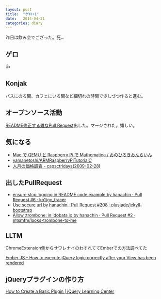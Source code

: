 ```yaml
---
layout: post
title:  "ゲロ+1"
date:   2014-04-21
categories: diary
---
```


昨日は飲み会でござった。死...

## ゲロ
:+1:

## Konjak
バスにのる間、カフェにいる間など細切れの時間で少しづつ作ると進む。

## オープンソース活動
[README修正する雑なPull Request](https://github.com/ko1/gc_tracer/pull/6)出した。マージされた。嬉しい。

## 気になる
- [Mac で QEMU と Raspberry Pi で Mathematica / おのひろきおんらいん](http://onohiroki.cycling.jp/2013-11-30-1)
- [yamanetoshi/ARMRaspberryPiTutorialC](https://github.com/yamanetoshi/ARMRaspberryPiTutorialC)
- [人月の価格調査 - capsctrldays(2009-02-28)](http://capsctrl.que.jp/kdmsnr/diary/20090228p02.html)

## 出したPullRequest
- [ensure stop logging in README code example by hanachin · Pull Request #6 · ko1/gc_tracer](https://github.com/ko1/gc_tracer/pull/6)
- [Use secure url by hanachin · Pull Request #208 · plusjade/jekyll-bootstrap](https://github.com/plusjade/jekyll-bootstrap/pull/208)
- [Allow :trombone: in idobata.io by hanachin · Pull Request #2 · mtsmfm/looks-trombone-to-me](https://github.com/mtsmfm/looks-trombone-to-me/pull/2)

## LLTM
ChromeExtension側からサワレナイのわすれててEmberでの方法調べてた

[Ember JS - How to execute jQuery logic correctly after your View has been rendered](http://mavilein.github.io/javascript/2013/08/01/Ember-JS-After-Render-Event/)

## jQueryプラグインの作り方
[How to Create a Basic Plugin | jQuery Learning Center](http://learn.jquery.com/plugins/basic-plugin-creation/)
